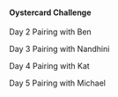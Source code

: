 #### Oystercard Challenge

Day 2 Pairing with Ben

Day 3 Pairing with Nandhini

Day 4 Pairing with Kat

Day 5 Pairing with Michael
